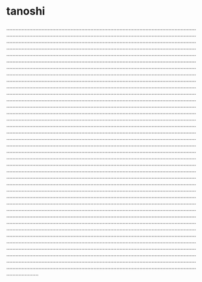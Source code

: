 # tanoshi

.............................................................................................................................................................................................................................................................................................................................................................................................................................................................................................................................................................................................................................................................................................................................................................................................................................................................................................................................................................................................................................................................................................................................................................................................................................................................................................................................................................................................................................................................................................................................................................................................................................................................................................................................................................................................................................................................................................................................................................................................................................................................................................................................................................................................................................................................................................................................................................................................................................................................................................................................................................................................................................................................................................................................................................................................................................................................................................................................................................................................................................................................................................................................................................................................................................................................................................................................................................................................................................................................................................................................................................................................................................................................................................................................................................................................................................................................................................................................................................................................................................................................................................................................................................................................................................................................................................................................................................................................................................................................................................................................................................................................................................................................................................................................................................................................................................................................................................................................